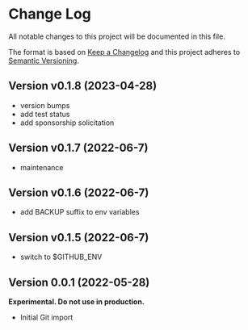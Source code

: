 # Change Log

All notable changes to this project will be documented in this file.

The format is based on [Keep a Changelog](http://keepachangelog.com/)
and this project adheres to [Semantic Versioning](http://semver.org/).

## Version v0.1.8 (2023-04-28)

- version bumps
- add test status
- add sponsorship solicitation

## Version v0.1.7 (2022-06-7)

- maintenance

## Version v0.1.6 (2022-06-7)

- add BACKUP suffix to env variables

## Version v0.1.5 (2022-06-7)

- switch to $GITHUB_ENV

## Version 0.0.1 (2022-05-28)

**Experimental. Do not use in production.**

* Initial Git import
